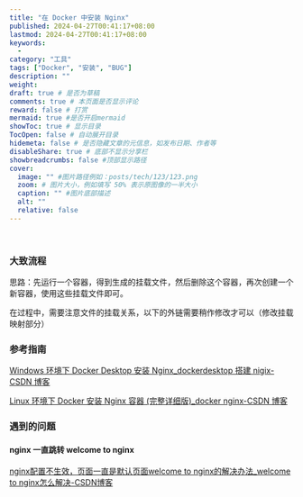```yaml
---
title: "在 Docker 中安装 Nginx"
published: 2024-04-27T00:41:17+08:00
lastmod: 2024-04-27T00:41:17+08:00
keywords:
  -
category: "工具"
tags: ["Docker", "安装", "BUG"]
description: ""
weight:
draft: true # 是否为草稿
comments: true # 本页面是否显示评论
reward: false # 打赏
mermaid: true #是否开启mermaid
showToc: true # 显示目录
TocOpen: false # 自动展开目录
hidemeta: false # 是否隐藏文章的元信息，如发布日期、作者等
disableShare: true # 底部不显示分享栏
showbreadcrumbs: false #顶部显示路径
cover:
  image: "" #图片路径例如：posts/tech/123/123.png
  zoom: # 图片大小，例如填写 50% 表示原图像的一半大小
  caption: "" #图片底部描述
  alt: ""
  relative: false
---
```


</br>

### 大致流程

思路：先运行一个容器，得到生成的挂载文件，然后删除这个容器，再次创建一个新容器，使用这些挂载文件即可。

在过程中，需要注意文件的挂载关系，以下的外链需要稍作修改才可以（修改挂载映射部分）


### 参考指南

[Windows 环境下 Docker Desktop 安装 Nginx_dockerdesktop 搭建 nigix-CSDN 博客](https://blog.csdn.net/weixin_45876462/article/details/128273148)

[Linux 环境下 Docker 安装 Nginx 容器 (完整详细版)\_docker nginx-CSDN 博客](https://blog.csdn.net/BThinker/article/details/123507820)

### 遇到的问题

#### nginx 一直跳转 welcome to nginx

[nginx配置不生效，页面一直是默认页面welcome to nginx的解决办法_welcome to nginx怎么解决-CSDN博客](https://blog.csdn.net/pcf1995/article/details/80973600)

